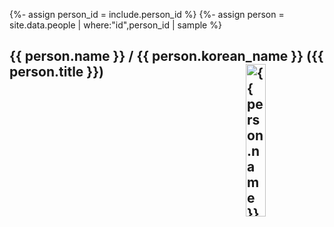 {%- assign person_id = include.person_id %}
{%- assign person = site.data.people | where:"id",person_id | sample %}


## <a name="{{ person.id }}"></a> {{ person.name }} / {{ person.korean_name }} ({{ person.title }}) <img align="right" style="width: 25%;" src="{{ site.baseurl}}/assets/{{ person.id }}.jpg" alt="{{ person.name }}">
